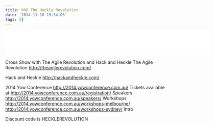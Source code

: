```yaml
---
title: 088 The Heckle Revolution
date: '2014-11-18 19:34:05'
tags: []
---
```


<iframe style="border: none" src="//html5-player.libsyn.com/embed/episode/id/3187299/height/75/width/640/theme/standard/direction/no/autoplay/no/autonext/no/thumbnail/no/preload/no/no_addthis/no/" height="75" width="640" scrolling="no"  allowfullscreen webkitallowfullscreen mozallowfullscreen oallowfullscreen msallowfullscreen></iframe>

<!--more-->

Cross Show with The Agile Revolution and Hack and Heckle
The Agile Revolution
http://theagilerevolution.com/

Hack and Heckle
http://hackandheckle.com/

2014 Yow Conference
http://2014.yowconference.com.au/
Tickets available at 
http://2014.yowconference.com.au/registration/
Speakers
http://2014.yowconference.com.au/speakers/
Workshops
http://2014.yowconference.com.au/workshops-melbourne/
http://2014.yowconference.com.au/workshops-sydney/
Intro

Discount code is HECKLEREVOLUTION 

